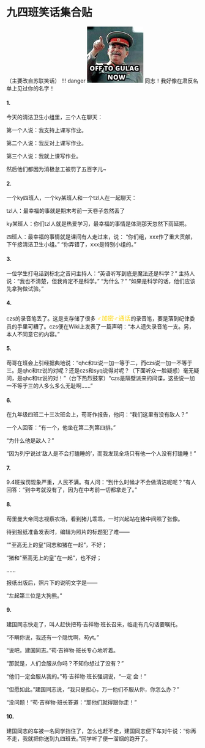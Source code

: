 # 九四班笑话集合贴
（主要改自苏联笑话）
!!! danger
    ![](pic\147px-OFF_TO_GULAG.jpg)
    同志！我好像在肃反名单上见过你的名字！


#### 1. 
今天的清洁卫生小组里，三个人在聊天：

第一个人说：我支持上课写作业。

第二个人说：我反对上课写作业。

第三个人说：我就上课写作业。

然后他们都因为消极怠工被罚了五百字儿~

#### 2. 
一个ky四班人，一个ky某班人和一个tzl人在一起聊天：

tzl人：最幸福的事就是期末考前一天卷子忽然丢了

ky某班人：你们tzl人就是热爱学习，最幸福的事情是体测那天忽然下雨延期。

四班人：最幸福的事情就是课间有人走过来，说：
“你们组，xxx作了重大贡献，下午接清洁卫生小组。”
“你弄错了，xxx是特别小组的。”

#### 3. 
一位学生打电话到棕北之音问主持人：“英语听写到底是魔法还是科学？”
主持人说：“我也不清楚，但我肯定不是科学。”
“为什么？”
“如果是科学的话，他们应该先拿狗做试验。” 

#### 4.
 czs的录音笔丢了。这是支存储了很多 <font color=#ffd700 size=3>♂加密♂通话</font>的录音笔，要是落到纪律委员的手里可糟了。czs便在Wiki上发表了一篇声明：“本人遗失录音笔一支。另，本人不同意它的内容。” 

#### 5. 
苟哥在班会上引经据典地说：“qhc和tz说一加一等于二，而czs说一加一不等于三。是qhc和tz说的对呢？还是czs和syq说得对呢？（下面听众一脸疑惑）毫无疑问，是qhc和tz说的对！”（台下热烈鼓掌）“czs是隔壁派来的间谍，这些说一加一不等于三的人多么多么无耻啊……” 


#### 6. 
在九年级四班二十三次班会上，苟哥作报告，他问：“我们这里有没有敌人？”

一个人回答：“有一个，他坐在第二列第四排。”

“为什么他是敌人？”

“因为列宁说过‘敌人是不会打瞌睡的’，而我发现全场只有他一个人没有打瞌睡！”　 

#### 7. 
9.4班挨罚现象严重，人民不满。有人问：“到什么时候才不会做清洁呢呢？”有人回答：“到中考就没有了，因为在中考前一切都拿走了。”

#### 8. 

苟里曼大帝同志视察农场，看到猪儿乖乖，一时兴起站在猪中间照了张像。

待到报纸准备发表时，编辑为照片的标题犯了难——

“"至高无上的皇"同志和猪在一起”，不好；

“猪和"至高无上的皇"在一起”，也不好；

……

报纸出版后，照片下的说明文字是——

“左起第三位是大狗熊。”

#### 9.
建国同志快走了，叫人赶快把苟·吉祥物·班长召来，临走有几句话要嘱托。

“不瞒你说，我还有一个隐忧啊，苟yt。”

“说吧，建国同志。”苟·吉祥物·班长专心地听着。

“那就是，人们会服从你吗？不知你想过了没有？”

“他们一定会服从我的。”苟·吉祥物·班长强调说，“一定
会！”

“但愿如此。”建国同志说，“我只是担心，万一他们不服从你，你怎么办？”

“没问题！”苟·吉祥物·班长答道：“那他们就得跟你走！”

#### 10.
建国同志的车被一名同学挡住了，怎么也赶不走，建国同志便下车对牛说：“你再不走，我就把你送到九四班去。”同学听了便一溜烟的跑开了。

